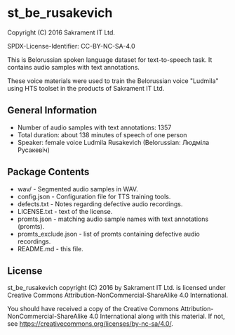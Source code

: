 # st_be_rusakevich

Copyright (C) 2016 Sakrament IT Ltd.

SPDX-License-Identifier: CC-BY-NC-SA-4.0

This is Belorussian spoken language dataset for text-to-speech task. It contains audio samples with text annotations.

These voice materials were used to train the Belorussian voice "Ludmila" using HTS toolset in the products of Sakrament IT Ltd.

## General Information

* Number of audio samples with text annotations: 1357
* Total duration: about 138 minutes of speech of one person
* Speaker: female voice Ludmila Rusakevich (Belorussian: Людміла Русакевіч)

## Package Contents

* wav/ - Segmented audio samples in WAV.
* config.json - Configuration file for TTS training tools.
* defects.txt - Notes regarding defective audio recordings.
* LICENSE.txt - text of the license.
* promts.json - matching audio sample names with text annotations (promts).
* promts_exclude.json - list of promts containing defective audio recordings.
* README.md - this file.

## License

st_be_rusakevich copyright (C) 2016 by Sakrament IT Ltd. is licensed under Creative Commons Attribution-NonCommercial-ShareAlike 4.0 International.

You should have received a copy of the Creative Commons Attribution-NonCommercial-ShareAlike 4.0 International along with this material. If not, see <https://creativecommons.org/licenses/by-nc-sa/4.0/>.
